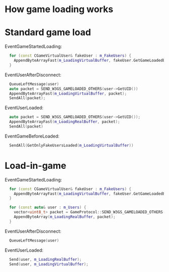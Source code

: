﻿How game loading works
=======================

# Standard game load

EventGameStartedLoading:

```c++
  for (const CGameVirtualUser& fakeUser : m_FakeUsers) {
    AppendByteArrayFast(m_LoadingVirtualBuffer, fakeUser.GetGameLoadedBytes());
  }
```

EventUserAfterDisconnect:

```c++
  QueueLeftMessage(user)
  auto packet = SEND_W3GS_GAMELOADED_OTHERS(user->GetUID())
  AppendByteArrayFast(m_LoadingVirtualBuffer, packet);
  SendAll(packet);
```
  

EventUserLoaded:

```c++
  auto packet = SEND_W3GS_GAMELOADED_OTHERS(user->GetUID());
  AppendByteArrayFast(m_LoadingRealBuffer, packet);
  SendAll(packet)
```

EventGameBeforeLoaded:

```c++
  SendAll(GetOnlyFakeUsersLoaded(m_LoadingVirtualBuffer)) 
```

# Load-in-game

EventGameStartedLoading:

```c++
  for (const CGameVirtualUser& fakeUser : m_FakeUsers) {
    AppendByteArrayFast(m_LoadingVirtualBuffer, fakeUser.GetGameLoadedBytes());
  }

  for (const auto& user : m_Users) {
    vector<uint8_t> packet = GameProtocol::SEND_W3GS_GAMELOADED_OTHERS(user->GetUID());
    AppendByteArray(m_LoadingRealBuffer, packet);
  }
```

EventUserAfterDisconnect:

```c++
  QueueLeftMessage(user)
```

EventUserLoaded:

```c++
  Send(user, m_LoadingRealBuffer);
  Send(user, m_LoadingVirtualBuffer);
```
